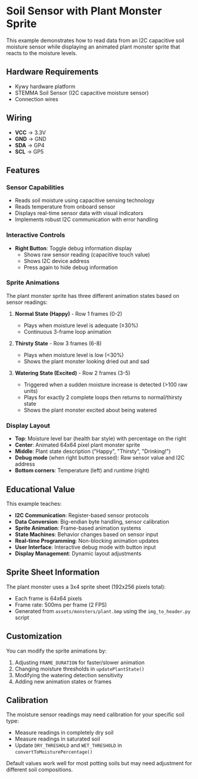 # Soil Sensor with Plant Monster Sprite

This example demonstrates how to read data from an I2C capacitive soil moisture sensor while displaying an animated plant monster sprite that reacts to the moisture levels.

## Hardware Requirements

- Kywy hardware platform
- STEMMA Soil Sensor (I2C capacitive moisture sensor)
- Connection wires

## Wiring

- **VCC** → 3.3V
- **GND** → GND  
- **SDA** → GP4
- **SCL** → GP5

## Features

### Sensor Capabilities
- Reads soil moisture using capacitive sensing technology
- Reads temperature from onboard sensor
- Displays real-time sensor data with visual indicators
- Implements robust I2C communication with error handling

### Interactive Controls
- **Right Button**: Toggle debug information display
  - Shows raw sensor reading (capacitive touch value)
  - Shows I2C device address
  - Press again to hide debug information

### Sprite Animations
The plant monster sprite has three different animation states based on sensor readings:

1. **Normal State (Happy)** - Row 1 frames (0-2)
   - Plays when moisture level is adequate (≥30%)
   - Continuous 3-frame loop animation

2. **Thirsty State** - Row 3 frames (6-8)  
   - Plays when moisture level is low (<30%)
   - Shows the plant monster looking dried out and sad

3. **Watering State (Excited)** - Row 2 frames (3-5)
   - Triggered when a sudden moisture increase is detected (>100 raw units)
   - Plays for exactly 2 complete loops then returns to normal/thirsty state
   - Shows the plant monster excited about being watered

### Display Layout
- **Top**: Moisture level bar (health bar style) with percentage on the right
- **Center**: Animated 64x64 pixel plant monster sprite
- **Middle**: Plant state description ("Happy", "Thirsty", "Drinking!")
- **Debug mode** (when right button pressed): Raw sensor value and I2C address
- **Bottom corners**: Temperature (left) and runtime (right)

## Educational Value

This example teaches:
- **I2C Communication**: Register-based sensor protocols
- **Data Conversion**: Big-endian byte handling, sensor calibration
- **Sprite Animation**: Frame-based animation systems
- **State Machines**: Behavior changes based on sensor input
- **Real-time Programming**: Non-blocking animation updates
- **User Interface**: Interactive debug mode with button input
- **Display Management**: Dynamic layout adjustments

## Sprite Sheet Information

The plant monster uses a 3x4 sprite sheet (192x256 pixels total):
- Each frame is 64x64 pixels
- Frame rate: 500ms per frame (2 FPS)
- Generated from `assets/monsters/plant.bmp` using the `img_to_header.py` script

## Customization

You can modify the sprite animations by:
1. Adjusting `FRAME_DURATION` for faster/slower animation
2. Changing moisture thresholds in `updatePlantState()`
3. Modifying the watering detection sensitivity
4. Adding new animation states or frames

## Calibration

The moisture sensor readings may need calibration for your specific soil type:
- Measure readings in completely dry soil
- Measure readings in saturated soil  
- Update `DRY_THRESHOLD` and `WET_THRESHOLD` in `convertToMoisturePercentage()`

Default values work well for most potting soils but may need adjustment for different soil compositions.
